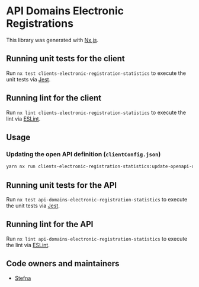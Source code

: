 # API Domains Electronic Registrations

This library was generated with [Nx.js](https://nx.dev).

## Running unit tests for the client

Run `nx test clients-electronic-registration-statistics` to execute the unit tests via [Jest](https://jestjs.io).

## Running lint for the client

Run `nx lint clients-electronic-registration-statistics` to execute the lint via [ESLint](https://eslint.org/).

## Usage

### Updating the open API definition (`clientConfig.json`)

```bash
yarn nx run clients-electronic-registration-statistics:update-openapi-document
```

## Running unit tests for the API

Run `nx test api-domains-electronic-registration-statistics` to execute the unit tests via [Jest](https://jestjs.io).

## Running lint for the API

Run `nx lint api-domains-electronic-registration-statistics` to execute the lint via [ESLint](https://eslint.org/).

## Code owners and maintainers

- [Stefna](https://github.com/orgs/island-is/teams/stefna/members)
